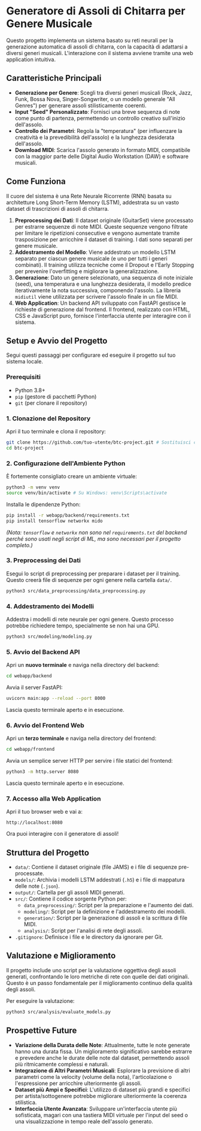 # Generatore di Assoli di Chitarra per Genere Musicale

Questo progetto implementa un sistema basato su reti neurali per la generazione automatica di assoli di chitarra, con la capacità di adattarsi a diversi generi musicali. L'interazione con il sistema avviene tramite una web application intuitiva.

## Caratteristiche Principali

*   **Generazione per Genere**: Scegli tra diversi generi musicali (Rock, Jazz, Funk, Bossa Nova, Singer-Songwriter, o un modello generale "All Genres") per generare assoli stilisticamente coerenti.
*   **Input "Seed" Personalizzato**: Fornisci una breve sequenza di note come punto di partenza, permettendo un controllo creativo sull'inizio dell'assolo.
*   **Controllo dei Parametri**: Regola la "temperatura" (per influenzare la creatività e la prevedibilità dell'assolo) e la lunghezza desiderata dell'assolo.
*   **Download MIDI**: Scarica l'assolo generato in formato MIDI, compatibile con la maggior parte delle Digital Audio Workstation (DAW) e software musicali.

## Come Funziona

Il cuore del sistema è una Rete Neurale Ricorrente (RNN) basata su architetture Long Short-Term Memory (LSTM), addestrata su un vasto dataset di trascrizioni di assoli di chitarra.

1.  **Preprocessing dei Dati**: Il dataset originale (GuitarSet) viene processato per estrarre sequenze di note MIDI. Queste sequenze vengono filtrate per limitare le ripetizioni consecutive e vengono aumentate tramite trasposizione per arricchire il dataset di training. I dati sono separati per genere musicale.
2.  **Addestramento del Modello**: Viene addestrato un modello LSTM separato per ciascun genere musicale (e uno per tutti i generi combinati). Il training utilizza tecniche come il Dropout e l'Early Stopping per prevenire l'overfitting e migliorare la generalizzazione.
3.  **Generazione**: Dato un genere selezionato, una sequenza di note iniziale (seed), una temperatura e una lunghezza desiderata, il modello predice iterativamente la nota successiva, componendo l'assolo. La libreria `midiutil` viene utilizzata per scrivere l'assolo finale in un file MIDI.
4.  **Web Application**: Un backend API sviluppato con FastAPI gestisce le richieste di generazione dal frontend. Il frontend, realizzato con HTML, CSS e JavaScript puro, fornisce l'interfaccia utente per interagire con il sistema.

## Setup e Avvio del Progetto

Segui questi passaggi per configurare ed eseguire il progetto sul tuo sistema locale.

### Prerequisiti

*   Python 3.8+
*   `pip` (gestore di pacchetti Python)
*   `git` (per clonare il repository)

### 1. Clonazione del Repository

Apri il tuo terminale e clona il repository:

```bash
git clone https://github.com/tuo-utente/btc-project.git # Sostituisci con l'URL del tuo repository
cd btc-project
```

### 2. Configurazione dell'Ambiente Python

È fortemente consigliato creare un ambiente virtuale:

```bash
python3 -m venv venv
source venv/bin/activate # Su Windows: venv\Scripts\activate
```

Installa le dipendenze Python:

```bash
pip install -r webapp/backend/requirements.txt
pip install tensorflow networkx mido
```
*(Nota: `tensorflow` e `networkx` non sono nel `requirements.txt` del backend perché sono usati negli script di ML, ma sono necessari per il progetto completo.)*

### 3. Preprocessing dei Dati

Esegui lo script di preprocessing per preparare i dataset per il training. Questo creerà file di sequenze per ogni genere nella cartella `data/`.

```bash
python3 src/data_preprocessing/data_preprocessing.py
```

### 4. Addestramento dei Modelli

Addestra i modelli di rete neurale per ogni genere. Questo processo potrebbe richiedere tempo, specialmente se non hai una GPU.

```bash
python3 src/modeling/modeling.py
```

### 5. Avvio del Backend API

Apri un **nuovo terminale** e naviga nella directory del backend:

```bash
cd webapp/backend
```

Avvia il server FastAPI:

```bash
uvicorn main:app --reload --port 8000
```
Lascia questo terminale aperto e in esecuzione.

### 6. Avvio del Frontend Web

Apri un **terzo terminale** e naviga nella directory del frontend:

```bash
cd webapp/frontend
```

Avvia un semplice server HTTP per servire i file statici del frontend:

```bash
python3 -m http.server 8080
```
Lascia questo terminale aperto e in esecuzione.

### 7. Accesso alla Web Application

Apri il tuo browser web e vai a:

```
http://localhost:8080
```

Ora puoi interagire con il generatore di assoli!

## Struttura del Progetto

*   `data/`: Contiene il dataset originale (file JAMS) e i file di sequenze pre-processate.
*   `models/`: Archivia i modelli LSTM addestrati (`.h5`) e i file di mappatura delle note (`.json`).
*   `output/`: Cartella per gli assoli MIDI generati.
*   `src/`: Contiene il codice sorgente Python per:
    *   `data_preprocessing/`: Script per la preparazione e l'aumento dei dati.
    *   `modeling/`: Script per la definizione e l'addestramento dei modelli.
    *   `generation/`: Script per la generazione di assoli e la scrittura di file MIDI.
    *   `analysis/`: Script per l'analisi di rete degli assoli.
*   `.gitignore`: Definisce i file e le directory da ignorare per Git.

## Valutazione e Miglioramento

Il progetto include uno script per la valutazione oggettiva degli assoli generati, confrontando le loro metriche di rete con quelle dei dati originali. Questo è un passo fondamentale per il miglioramento continuo della qualità degli assoli.

Per eseguire la valutazione:

```bash
python3 src/analysis/evaluate_models.py
```

## Prospettive Future

*   **Variazione della Durata delle Note**: Attualmente, tutte le note generate hanno una durata fissa. Un miglioramento significativo sarebbe estrarre e prevedere anche le durate delle note dal dataset, permettendo assoli più ritmicamente complessi e naturali.
*   **Integrazione di Altri Parametri Musicali**: Esplorare la previsione di altri parametri come la velocity (volume della nota), l'articolazione o l'espressione per arricchire ulteriormente gli assoli.
*   **Dataset più Ampi e Specifici**: L'utilizzo di dataset più grandi e specifici per artista/sottogenere potrebbe migliorare ulteriormente la coerenza stilistica.
*   **Interfaccia Utente Avanzata**: Sviluppare un'interfaccia utente più sofisticata, magari con una tastiera MIDI virtuale per l'input del seed o una visualizzazione in tempo reale dell'assolo generato.
